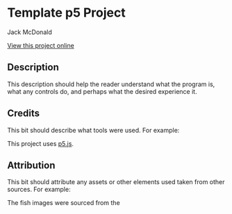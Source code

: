 # Template p5 Project

Jack McDonald

[View this project online](URL_FOR_THE_RUNNING_PROJECT)

## Description

This description should help the reader understand what the program is, what any controls do, and perhaps what the desired experience it.

## Credits

This bit should describe what tools were used. For example:

This project uses [p5.js](https://p5js.org).

## Attribution

This bit should attribute any assets or other elements used taken from other sources. For example:

The fish images were sourced from the 
